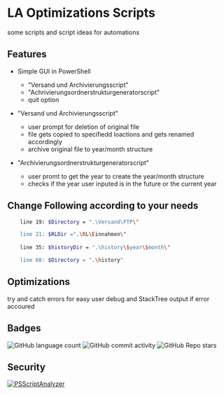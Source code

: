 
# LA Optimizations Scripts

some scripts and script ideas for automations




## Features

- Simple GUI in PowerShell
    -   "Versand und Archivierungsscript"  
    -   "Achrivierungsordnerstrukturgeneratorscript"
    -   quit option

- "Versand und Archivierungsscript"
    -   user prompt for deletion of original file
    -   file gets copied to specifiedd loactions and gets renamed accordingly
    -   archive original file to year/month structure

- "Archivierungsordnerstrukturgeneratorscript"
    -   user promt to get the year to create the year/month structure
    -   checks if the year user inputed is in the future or the current year
## Change Following according to your needs

```bash
    line 19: $Directory = ".\Versand\FTP\"

    line 21: $RLDir =".\RL\Einnahmen\"
    
    line 35: $historyDir = ".\history\$year\$month\" 

    line 68: $Directory = ".\history"
```
    
## Optimizations

try and catch errors for easy user debug and StackTree output if error accoured

## Badges
![GitHub language count](https://img.shields.io/github/languages/count/Duncan1106/LA?color=lime&label=languages&logo=gray)
![GitHub commit activity](https://img.shields.io/github/commit-activity/m/Duncan1106/LA)
![GitHub Repo stars](https://img.shields.io/github/stars/Duncan1106/LA?style=plastic)

## Security

[![PSScriptAnalyzer](https://github.com/Duncan1106/LA/actions/workflows/powershell.yml/badge.svg)](https://github.com/Duncan1106/LA/actions/workflows/powershell.yml)
